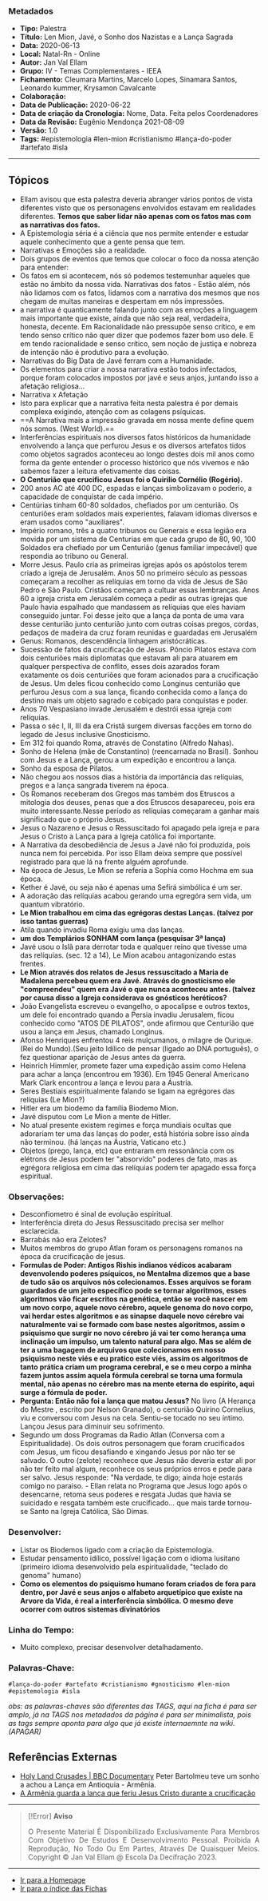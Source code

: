 ### Metadados

- **Tipo:** Palestra
- **Título:** Len Mion, Javé, o Sonho dos Nazistas e a Lança Sagrada
- **Data:** 2020-06-13
- **Local:** Natal-Rn - Online
- **Autor:** Jan Val Ellam
- **Grupo:** IV - Temas Complementares - IEEA
- **Fichamento:** Cleumara Martins, Marcelo Lopes, Sinamara Santos, Leonardo kummer, Krysamon Cavalcante
- **Colaboração:**
- **Data de Publicação:** 2020-06-22
- **Data de criação da Cronologia:** Nome, Data. Feita pelos Coordenadores
- **Data da Revisão:** Eugênio Mendonça 2021-08-09
- **Versão:** 1.0
- **Tags:** #epistemologia #len-mion #cristianismo #lança-do-poder #artefato #isla

---
## Tópicos

- Ellam avisou que esta palestra deveria abranger vários pontos de vista diferentes visto que os personagens envolvidos estavam em realidades diferentes. **Temos que saber  lidar não apenas com os fatos mas com as narrativas dos fatos.** 
- A Epistemologia séria é a ciência que nos permite entender e estudar aquele conhecimento que a gente pensa que tem.
- Narrativas e  Emoções são a realidade.
- Dois grupos de eventos que  temos que colocar o foco da nossa atenção para entender: 
- Os fatos em si acontecem, nós só podemos testemunhar aqueles que estão no âmbito da nossa vida. Narrativas dos fatos -  Estão além, nós não lidamos com os fatos, lidamos com a narrativa dos mesmos que nos chegam de muitas maneiras e despertam em nós impressões.
- a narrativa é quanticamente falando junto com as emoções a linguagem mais importante que existe, ainda que não seja real, verdadeira, honesta, decente. Em Racionalidade não pressupõe senso crítico, e em tendo senso crítico não quer dizer que podemos fazer bom uso dele. E em tendo racionalidade e senso crítico, sem noção de justiça e nobreza de intenção não é produtivo para a evolução.
- Narrativas do Big Data de Javé ferram com a Humanidade.
- Os elementos para criar a nossa narrativa estão todos infectados, porque foram colocados impostos por javé e seus anjos, juntando isso a afetação religiosa...
- Narrativa x Afetação
- Isto para explicar que a narrativa feita nesta palestra é por demais complexa exigindo, atenção com as colagens psíquicas.
- ==A Narrativa mais a impressão gravada em nossa mente define quem nós somos. (West World).==
-	Interferências espirituais nos diversos fatos históricos da humanidade  envolvendo a lança que perfurou Jesus e os diversos artefatos tidos como objetos sagrados aconteceu ao longo destes dois mil anos como forma da gente entender o processo histórico que nós vivemos e não sabemos fazer a leitura efetivamente das coisas.
- **O Centurião que crucificou Jesus foi o Quirilio Cornélio (Rogério).**
- 200 anos AC até 400 DC, espadas e lanças simbolizavam o poderio, a capacidade de conquistar de cada império.
- Centúrias tinham 60-80 soldados, chefiados por um centurião. Os centuriões eram soldados mais experientes, falavam idiomas diversos e eram usados como "auxiliares".
- Império romano, três a quatro tribunos ou Generais e essa legião era movida por um sistema de Centurias em que cada grupo de 80, 90, 100 Soldados era chefiado por um Centurião (genus familiar impecável) que respondia ao tribuno ou  General. 
- Morre Jesus. Paulo cria as primeiras igrejas após os apóstolos terem criado a igreja de Jerusalém. Anos 50 no primeiro século as pessoas começaram a recolher as relíquias em torno da vida de Jesus de São Pedro e São Paulo. Cristãos começam a cultuar essas lembranças. Anos 60 a igreja crista em Jerusalém começa a pedir as outras igrejas que Paulo havia espalhado que mandassem as relíquias que eles haviam conseguido juntar. Foi desse jeito que a lança da ponta de uma vara desse centurião junto centurião junto com outras coisas pregos, cordas, pedaços de madeira da cruz foram reunidas e guardadas em Jerusalém
- Genus: Romanos, descendência linhagem aristócráticas.
- Sucessão de fatos da crucificação de Jesus. Pôncio Pilatos estava  com dois centuriões mais diplomatas que estavam ali para atuarem em qualquer perspectiva de conflito, esses dois azarados foram exatamente os dois centuriões que foram acionados para a crucificação de Jesus. Um deles ficou conhecido como Longinus centurião que perfurou Jesus com a sua lança, ficando conhecida como a lança do destino mais um objeto sagrado e cobiçado para conquistas e poder.
- Anos 70 Vespasiano invade Jerusalém e destrói essa igreja com relíquias.
- Passa o séc I, II, III da era Cristã surgem diversas facções em torno do legado de Jesus inclusive Gnosticismo.
- Em 312 foi quando Roma, através de Constatino (Alfredo Nahas).
- Sonho de Helena (mãe de Constantino) (reencarnada no Brasil). Sonhou com Jesus e a Lança, gerou a um expedição e encontrou a lança.
- Sonho da esposa de Pilatos.
- Não chegou aos nossos dias a história da importância das relíquias, pregos e a lança sangrada tiverem na época.
- Os Romanos receberam dos Gregos mas também dos Etruscos a mitologia dos deuses, penas que a dos Etruscos desapareceu, pois era muito interessante.Nesse período as relíquias começaram a ganhar mais significado que o próprio Jesus.
- Jesus o Nazareno e Jesus o Ressuscitado foi apagado pela igreja e para Jesus o Cristo a Lança para a Igreja católica foi importante.
- A Narrativa da desobediência de Jesus a Javé não foi produzida, pois nunca nem foi percebida. Por isso Ellam deixa sempre que possível registrado para que lá na frente alguém aprofunde.
- Na época de Jesus, Le Mion se referia a Sophia como Hochma em sua época.
- Kether é Javé, ou seja não é apenas uma Sefirá simbólica é um ser.
- A adoração das relíquias acabou gerando uma egregóra sem vida, um quantum vibratório.
- **Le Mion trabalhou em cima das egrégoras destas Lanças. (talvez por isso tantas guerras)**
- Atila quando invadiu Roma exigiu uma das lanças.
- **um dos Templários SONHAM com lança (pesquisar 3ª lança)**
- Javé usou o Islã para derrotar toda e qualquer reino que tivesse uma das relíquias. (sec. 12 a 14), Le Mion acabou antagonizando estas frentes.
- **Le Mion através dos relatos de Jesus ressuscitado  a Maria de Madalena percebeu quem era Javé. Através do gnosticismo ele "compreendeu" quem era Javé o que nunca aconteceu antes. (talvez por causa disso a Igreja considerava os gnósticos heréticos?**
- João Evangelista escreveu o evangelho, o apocalipse e outros textos, um dele foi encontrado quando a Persia invadiu Jerusalem, ficou conhecido como "ATOS DE PILATOS", onde afirmou que Centurião que usou a lança em Jesus, chamado Longinus.
- Afonso Henriques enfrentou 4 reis mulçumanos, o milagre de Ourique. (Rei do Mundo).(Seu jeito Idílico de pensar (ligado ao DNA português), o fez questionar aparição de Jesus antes da guerra.
- Heinrich Himmler, promete fazer uma expedição assim como Helena para achar a lança (encontrou em 1936). Em 1945 General Americano Mark Clark encontrou a lança e levou para a Áustria.
- Seres Bestiais espiritualmente falando se ligam na egrégores das relíquias (Le Mion?)
- Hitler era um biodemo da família Biodemo Mion.
- Javé disputou com Le Mion a mente de Hitler.
- No atual presente existem regimes e força mundiais ocultas que adorariam ter uma das lanças do poder, está história sobre isso ainda não terminou. (há lanças na Áustria, Vaticano etc.)
- Objetos (prego, lança, etc) que entraram em ressonância com os elétrons de Jesus podem ter "absorvido" poderes de fato, mas as egrégora religiosa em cima das relíquias podem ter apagado essa força espiritual.

### Observações:

- Desconfiometro é sinal de evolução espiritual.
- Interferência direta do Jesus Ressuscitado precisa ser melhor esclarecida.
- Barrabás não era Zelotes?
- Muitos membros do grupo Atlan foram os personagens romanos na época da crucificação de jesus.
- **Formulas de Poder: Antigos Rishis indianos védicos acabaram devenvolendo poderes psíquicos, no Mentalma dizemos que a base de tudo são os arquivos nós colecionamos. Esses arquivos se foram guardados de um jeito específico pode se tornar algoritmos, esses algoritmos vão ficar escritos na genética, então se você nascer em um novo corpo, aquele novo cérebro, aquele genoma do novo corpo, vai herdar estes algoritmos e as sinapse daquele novo cérebro vai naturalmente vai se formado com base nestes algoritmos, assim o psiquismo que surgir no novo cérebro já vai ter como herança uma inclinação um impulso, um talento natural para algo. Mas se além de ter a uma bagagem de arquivos que colecionamos em nosso psiquismo neste viés e eu pratico este viés, assim os algoritmos de tanto prática criam um programa cerebral, e se o meu corpo a minha fazem juntos assim aquela fórmula cerebral se torna uma formula mental, não apenas no cérebro mas na mente eterna do espírito, aqui surge a fórmula de poder.**
- **Pergunta: Então não foi a lança que matou Jesus?** No livro (A Herança do Mestre , escrito por Nelson Granado), o centurião Quirino Cornelius, viu e conversou com Jesus na cela. Sentiu-se tocado no seu íntimo. Lançou Jesus para diminuir seu sofrimento. 
 - Segundo um doss Programas da  Radio Atlan (Conversa com a Espiritualidade). Os dois outros personagem que foram crucificados com Jesus, um ficou desafiando e xingando Jesus por não ter se salvado. O outro (zelote) reconhece que Jesus não deveria estar ali  por não ter feito mal algum, reconhece os seus próprios erros e pede para ser salvo. Jesus responde: "Na verdade, te digo; ainda hoje estarás comigo no paraiso. - Ellan relata no Programa que Jesus logo após o desencarne, retoma seus poderes e resgata Judas que havia se suicidado e resgata também este crucificado... que mais tarde tornou-se Santo na Igreja Católica, São Dimas.

### Desenvolver:
- Listar os Biodemos ligado com a criação da Epistemologia.
- Estudar pensamento idílico, possível ligação com o idioma lusitano (primeiro idioma desenvolvido pela espiritualidade, "teclado do genoma" humano)
- **Como os elementos do psiquismo humano foram criados de fora para dentro, por Javé e seus anjos o alfabeto arquetípico que existe na Arvore da Vida, é real a interferência simbólica. O mesmo deve ocorrer com outros sistemas divinatórios**

### Linha do Tempo:

- Muito complexo, precisar desenvolver detalhadamento.

### Palavras-Chave:

	#lança-do-poder #artefato #cristianismo #gnosticismo #len-mion #epistemologia #isla

*obs: as palavras-chaves são diferentes das TAGS, aqui na ficha é para ser amplo, já na TAGS nos metadados da página é para ser minimalista, pois as tags sempre aponta para algo que já existe internaemnte na wiki.(APAGAR)*

## Referências Externas

* [Holy Land Crusades | BBC Documentary](https://youtu.be/vOyswuA8wEs?t=1844) Peter Bartolmeu teve um sonho a achou a Lança em Antioquia - Armênia.
* [A Armênia guarda a lança que feriu Jesus Cristo durante a crucificação](http://estacaoarmenia.com.br/12194/a-historia-da-lanca-que-feriu-cristo-durante-a-crucificacao)

---
> [!Error] **Aviso**
> <P Align="Justify">O Presente Material É Disponibilizado Exclusivamente Para Membros Com Objetivo De Estudos E Desenvolvimento Pessoal. Proibida A Reprodução, No Todo Ou Em Partes, Através De Quaisquer Meios. Copyright © Jan Val Ellam @ Escola Da Decifração 2023. </P>

---
- [Ir para a Homepage](Homepage.Canvas)
- [Ir para o índice das Fichas](Índice%20Geral%20Das%20Fichas.Canvas)
